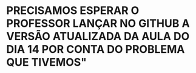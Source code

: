 # PRECISAMOS ESPERAR O PROFESSOR LANÇAR NO GITHUB A VERSÃO ATUALIZADA DA AULA DO DIA 14 POR CONTA DO PROBLEMA QUE TIVEMOS"
